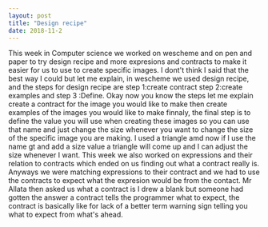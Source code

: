 ```yaml
---
layout: post
title: "Design recipe"
date: 2018-11-2
--- 
```

This week in Computer science we worked on wescheme and on pen and paper to try design recipe and more expresions and contracts to make it easier for us to use to create specific images. I dont't think I said that the best way I could but let me explain, in wescheme we used design recipe, and the steps for design recipe are step 1:create contract step 2:create examples and step 3 :Define. Okay now you know the steps let me explain create a contract for the image you would like to make then create examples of the images you would like to make finnaly, the final step is to define the value you will use when creating these images so you can use that name and just change the size whenever you want to change the size of the specific image you are making. I used a triangle amd now if I use the name gt and add a size value a triangle will come up and I can adjust the size whenever I want. This week we also worked on expressions and their relation to contracts which ended on us finding out what a contract really is. Anyways we were matching expressions to their contract and we had to use the contracts to expect what the expresion would be from the contact. Mr Allata then asked us what a contract is I drew a blank but someone had gotten the answer a contract tells the programmer what to expect, the contract is basically like for lack of a better term warning sign telling you what to expect from what's ahead.
